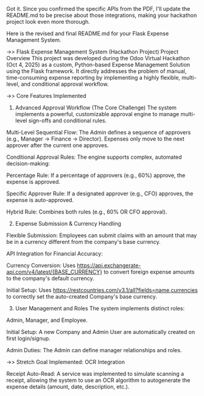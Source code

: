 Got it. Since you confirmed the specific APIs from the PDF, I'll update the README.md to be precise about those integrations, making your hackathon project look even more thorough.

Here is the revised and final README.md for your Flask Expense Management System.

->> Flask Expense Management System (Hackathon Project)
Project Overview
This project was developed during the Odoo Virtual Hackathon (Oct 4, 2025) as a custom, Python-based Expense Management Solution using the Flask framework. It directly addresses the problem of manual, time-consuming expense reporting by implementing a highly flexible, multi-level, and conditional approval workflow.

->> Core Features Implemented
1. Advanced Approval Workflow (The Core Challenge)
The system implements a powerful, customizable approval engine to manage multi-level sign-offs and conditional rules.


Multi-Level Sequential Flow: The Admin defines a sequence of approvers (e.g., Manager → Finance → Director). Expenses only move to the next approver after the current one approves.




Conditional Approval Rules: The engine supports complex, automated decision-making:


Percentage Rule: If a percentage of approvers (e.g., 60%) approve, the expense is approved.


Specific Approver Rule: If a designated approver (e.g., CFO) approves, the expense is auto-approved.


Hybrid Rule: Combines both rules (e.g., 60% OR CFO approval).

2. Expense Submission & Currency Handling

Flexible Submission: Employees can submit claims with an amount that may be in a currency different from the company's base currency.

API Integration for Financial Accuracy:


Currency Conversion: Uses https://api.exchangerate-api.com/v4/latest/{BASE_CURRENCY} to convert foreign expense amounts to the company's default currency.


Initial Setup: Uses https://restcountries.com/v3.1/all?fields=name,currencies to correctly set the auto-created Company's base currency.


3. User Management and Roles
The system implements distinct roles: 

Admin, Manager, and Employee.



Initial Setup: A new Company and Admin User are automatically created on first login/signup.


Admin Duties: The Admin can define manager relationships and roles.

->> Stretch Goal Implemented: OCR Integration

Receipt Auto-Read: A service was implemented to simulate scanning a receipt, allowing the system to use an OCR algorithm to autogenerate the expense details (amount, date, description, etc.).